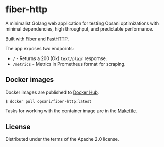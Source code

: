 # fiber-http

A minimalist Golang web application for testing Opsani
optimizations with minimal dependencies, high throughput,
and predictable performance.

Built with [Fiber](https://docs.gofiber.io/) and [FastHTTP](https://github.com/valyala/fasthttp).

The app exposes two endpoints:

* `/` - Returns a 200 (Ok) `text/plain` respomse.
* `/metrics` - Metrics in Prometheus format for scraping.

## Docker images

Docker images are published to [Docker Hub](https://hub.docker.com/r/opsani/fiber-http).

```console
$ docker pull opsani/fiber-http:latest
```

Tasks for working with the container image are in the
[Makefile](Makefile).

## License

Distributed under the terms of the Apache 2.0 license.
